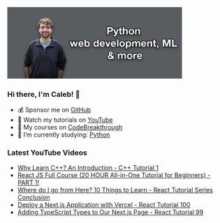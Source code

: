 <img src="github-cover-photo-my-face.jpg" width="400px" />

### Hi there, I'm Caleb! 🍛

- 💰 Sponsor me on [GitHub](https://github.com/sponsors/CalebCurry)
- 🎥 Watch my tutorials on [YouTube](https://www.youtube.com/calebthevideomaker2)
- 📗 My courses on [CodeBreakthrough](https://www.codebreakthrough.com)
- 🤔 I’m currently studying: [Python](https://www.youtube.com/watch?v=s3IvdkCq2_c&t=4254s)

### Latest YouTube Videos
<!-- YOUTUBE:START -->
- [Why Learn C++? An Introduction - C++ Tutorial 1](https://www.youtube.com/watch?v=gXz1N0zPzOQ)
- [React JS Full Course &lpar;20 HOUR All-in-One Tutorial for Beginners&rpar; - PART 1!](https://www.youtube.com/watch?v=x_x5LkW6IXs)
- [Where do I go from Here? 10 Things to Learn - React Tutorial Series Conclusion](https://www.youtube.com/watch?v=gGdxtPF4GMg)
- [Deploy a Next.js Application with Vercel - React Tutorial 100](https://www.youtube.com/watch?v=Ggmjd5ZlkEY)
- [Adding TypeScript Types to Our Next.js Page - React Tutorial 99](https://www.youtube.com/watch?v=KB6C6bBqJ_M)
<!-- YOUTUBE:END -->
